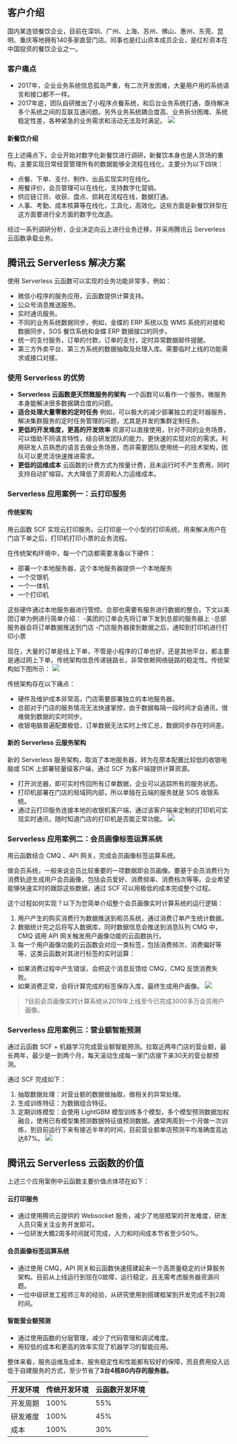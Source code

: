 



## 客户介绍

国内某连锁餐饮企业，目前在深圳、广州、上海、苏州、佛山、惠州、东莞、昆明、重庆等地拥有140多家直营门店。同事也是红山资本成员企业，是红杉资本在中国投资的餐饮企业之一。

### 客户痛点

- 2017年，企业业务系统信息孤岛严重，有二次开发困难，大量用户用的系统语言和接口都不一样。
- 2017年底，团队自研推出了小程序点餐系统，和后台业务系统打通，亟待解决多个系统之间的互联互通问题。另外业务系统耦合度高、业务拆分困难、系统稳定性差，各种紧急的业务需求和活动无法及时满足。
![](https://main.qcloudimg.com/raw/5594d7222fa48c6a1731e87e34d7082b.jpg)



#### 新餐饮介绍

在上述痛点下，企业开始对数字化新餐饮进行调研，新餐饮本身也是人货场的重构，主要实现日常经营管理所有的数据能够全流程在线化，主要分为以下四块：

- 点餐、下单、支付、制作、出品实现实时在线化。
- 用餐评价，会员管理可以在线化，支持数字化营销。
- 供应链订货、收获、盘点、损耗在流程在线，数据打通。
- 人事、考勤、成本核算等在线化，工具化，高效化。这些方面是新餐饮转型在这方面要进行全方面的数字化改造。

经过一系列调研分析，企业决定向云上进行业务迁移，并采用腾讯云 Serverless 云函数承载业务。


## 腾讯云 Serverless 解决方案

使用 Serverless 云函数可以实现的业务功能非常多，例如：

- 微信小程序的服务应用，云函数提供计算支持。
- 公众号消息推送服务。
- 实时通讯服务。
- 不同的业务系统数据同步，例如，金蝶的 ERP 系统以及 WMS 系统的对接和数据同步，SOS 餐饮系统和金蝶 ERP 数据接口的同步。
- 统一的支付服务，订单的付款，订单的支付，定时异常数据邮件提醒。
- 第三方外卖平台、第三方系统的数据抽取及处理入库。需要临时上线的功能需求或接口对接。

### 使用 Serverless 的优势

- **Serverless 云函数是天然微服务的架构**
一个函数可以看作一个服务。微服务本身能解决很多数据耦合度的问题。
- **适合处理大量零散的定时任务**
例如，可以极大的减少部署独立的定时器服务，解决集群服务的定时任务管理的问题，尤其是并发的集群定制任务。
- **更低的开发难度，更高的开发效率**
资源可以直接使用，针对不同的业务场景，可以借助不同语言特性，结合研发团队的能力，更快速的实现对应的需求。利用研发人员熟悉的语言去做业务场景，而非需要团队使用统一的技术架构，团队可以更灵活快速推进需求。
- **更低的运维成本**
云函数的计费方式为按量计费，且未运行时不产生费用，同时支持自动扩缩容。大大降低了资源和人力运维成本。



### Serverless 应用案例一：云打印服务

#### 传统架构

用云函数 SCF 实现云打印服务。云打印是一个小型的打印系统，用来解决用户在门店下单之后，打印机打印小票的业务流程。

在传统架构环境中，每一个门店都需要准备以下硬件：
- 部署一个本地服务器，这个本地服务器提供一个本地服务
- 一个交银机
- 一个一体机
- 一个打印机

这些硬件通过本地服务器进行管控。总部也需要有服务进行数据的整合。下文以美团订单为例进行简单介绍：
<dx-steps>
-美团的订单会先将订单下发到总部的服务器上
-总部服务器会将订单数据推送到门店
-门店服务器接到数据之后，通知到打印机进行打印小票
</dx-steps>


现在，大量的订单是线上下单，不管是小程序的订单也好，还是其他平台，都主要是通过网上下单，传统架构信息传递链路长，非常依赖网络链路的稳定性。传统架构如下图所示：
![](https://main.qcloudimg.com/raw/6f86feb8440514c0fd2a186acb0c5944.jpg)


传统架构存在以下痛点：

- 硬件及维护成本非常高。门店需要部署独立的本地服务器。
- 总部对于门店的服务情况无法快速掌控，由于数据每隔一段时间才会通讯，很难做到数据的实时同步。
- 收银电脑普遍配置极低，订单数据无法实时上传汇总，数据同步存在时间差。



#### 新的 Serverless 云服务架构

新的 Serverless 服务架构，取消了本地服务器，转为在原本配置比较低的收银电脑或 SDK 上部署轻量级客户端，通过 SCF 为客户端提供计算资源。

- 打开浏览器，即可实时传回所有订单数据，企业可以追踪所有的服务状态。
- 打印机部署在门店的局域网内部，所以单独在云端的服务就是 SOS 收银系统。
- 通过云打印服务连接本地的收银机客户端，通过该客户端来定制的打印机可实现实时通讯，随时知道门店的打印机是否能正常功能。
![](https://main.qcloudimg.com/raw/ad2cdcaf4ca99ccb273e263dbe78dbfb.jpg)



### Serverless 应用案例二：会员画像标签运算系统

用云函数结合 CMQ 、API 网关，完成会员画像标签运算系统。

做会员系统，一般来说会员比较重要的一项数据即会员画像。要基于会员消费行为消费轨迹生成用户会员画像，包括会员爱好、消费频率、消费档次等等。企业希望能够快速实时的跟踪这些数据，通过 SCF 可以用极低的成本完成整个过程。

这个过程如何实现？以下为您简单介绍整个会员画像实时计算系统的运行逻辑：


1. 用户产生的购买消费行为数据推送到柜员系统，通过消费订单产生统计数据。
2. 数据统计完之后将写入数据库，同时数据信息会推送到消息队列 CMQ 中，CMQ 调用 API 网关触发用户画像功能的云函数执行。
3. 每一个用户画像功能的云函数会对应一类标签，包括消费频次、消费偏好等等，这类云函数对其进行标签的实时运算：
 - 如果消费过程中产生错误，会把这个消息反馈给 CMQ，CMQ 反馈消费失败。
 - 如果消费正常，会将计算完成的标签保存入库，最终生成用户画像。
![](https://main.qcloudimg.com/raw/5b95449d208441299c38df7eb7c30b86.jpg)

>?目前会员画像实时计算系统从2019年上线至今已完成3000多万会员用户画像。





### Serverless 应用案例三：营业额智能预测

通过云函数 SCF + 机器学习完成营业额智能预测。拉取近两年门店的营业额，最长两年，最少是一到两个月，每天滚动生成每一家门店接下来30天的营业额预测。

通过 SCF 完成如下：

1. 抽取数据处理：对营业额的数据做抽取，做相关的异常处理。
2. 生成训练特征：为数据组合特征。
3. 定期训练模型：会使用 LightGBM 模型训练多个模型，多个模型预测数据加权融合，使用已有模型集预测数据特征值预测数据。通常两周到一个月做一次训练，到目前运行下来有接近半年的时间，目前营业额单店预测平均准确度高达达87%。
![](https://main.qcloudimg.com/raw/ea330f6c7aafca1f8f39ba8f64020571.jpg)



## 腾讯云 Serverless 云函数的价值

上述三个应用案例中云函数主要价值点体项在如下：


#### 云打印服务

- 通过使用腾讯云提供的 Websocket 服务，减少了地层框架的开发难度，研发人员只需关注业务开发即可。
- 一位研发大概2周多时间就可完成，人力和时间成本节省至少50%。

#### 会员画像标签运算系统

- 通过使用 CMQ，API 网关和云函数快速搭建起来一个高质量稳定的计算服务架构。目前从上线运行到现在0故障，运行稳定，且无需考虑服务器资源问题。
- 一位中级研发工程师三年的经验，从研究使用到搭建框架到开发完成不到2周时间。

#### 智能营业额预测

- 通过使用函数的分层管理，减少了代码管理和调试难度。
- 用较低的成本和更高的效率实现了机器学习的智能应用。


整体来看，服务运维及成本、服务稳定性和性能都有较好的保障，而且费用投入远低于自建服务的方式，至少节省了**3台4核8G内存的服务器。**



| 开发环境 | 传统开发环境 | 云函数开发环境 |  
|---------|---------|---------|
| 开发周期 | 100% | 55% | 
| 研发难度 | 100% | 45% | 
| 成本 | 100% | 30% | 
